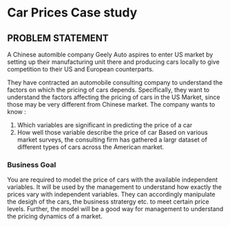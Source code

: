 # Car Prices Case study
## PROBLEM STATEMENT

A Chinese automible company Geely Auto aspires to enter US market by setting up their manufacturing unit there and producing cars locally to give competition to their US and European counterparts. 

They have contracted an automobile consulting company to understand the factors on which the pricing of cars depends. Specifically, they want to understand the factors affecting the pricing of cars in the US Market, since those may be very different from Chinese market. The company wants to know : 

1. Which variables are significant in predicting the price of a car
2. How well those variable describe the price of car
Based on various market surveys, the consulting firm has gathered a largr dataset of different types of cars across the American market.

### Business Goal
You are required to model the price of cars with the available independent variables. It will be used by the management to understand how exactly the prices vary with independent variables. They can accordingly manipulate the desigh of the cars, the business stratergy etc. to meet certain price levels. Further, the model will be a good way for management to understand the pricing dynamics of a market.
